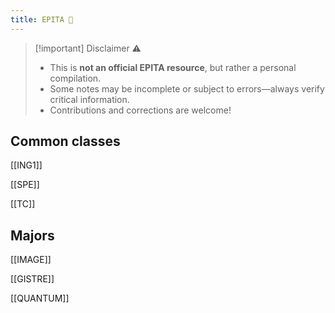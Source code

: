 ```yaml
---
title: EPITA 🏫
---
```


> [!important] Disclaimer ⚠️
>- This is **not an official EPITA resource**, but rather a personal compilation.
>- Some notes may be incomplete or subject to errors—always verify critical information.
>- Contributions and corrections are welcome!


## Common classes

[[ING1]]

[[SPE]]

[[TC]]

## Majors

[[IMAGE]]

[[GISTRE]]

[[QUANTUM]]


